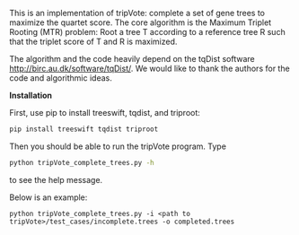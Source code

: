 This is an implementation of tripVote: complete a set of gene trees to maximize the quartet score.
The core algorithm is the Maximum Triplet Rooting (MTR) problem:
    Root a tree T according to a reference tree R such that the triplet score of T and R is maximized.

The algorithm and the code heavily depend on the tqDist software http://birc.au.dk/software/tqDist/. 
We would like to thank the authors for the code and algorithmic ideas.

**Installation**

First, use pip to install treeswift, tqdist, and triproot:

```bash
pip install treeswift tqdist triproot

```

Then you should be able to run the tripVote program. Type 

``` bash
python tripVote_complete_trees.py -h
```

to see the help message.

Below is an example:

```
python tripVote_complete_trees.py -i <path to tripVote>/test_cases/incomplete.trees -o completed.trees
```
